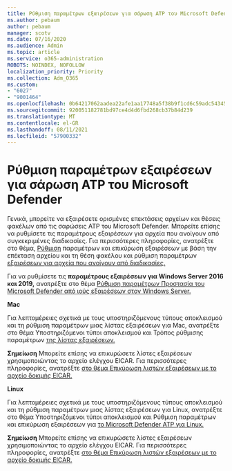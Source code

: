 ```yaml
---
title: Ρύθμιση παραμέτρων εξαιρέσεων για σάρωση ATP του Microsoft Defender
ms.author: pebaum
author: pebaum
manager: scotv
ms.date: 07/16/2020
ms.audience: Admin
ms.topic: article
ms.service: o365-administration
ROBOTS: NOINDEX, NOFOLLOW
localization_priority: Priority
ms.collection: Adm_O365
ms.custom:
- "6027"
- "9001464"
ms.openlocfilehash: 0b64217062aadea22afe1aa17748a5f38b9f1cd6c59adc54345afe3c6f12bdc2
ms.sourcegitcommit: 920051182781bd97ce4d4d6fbd268cb37b84d239
ms.translationtype: MT
ms.contentlocale: el-GR
ms.lasthandoff: 08/11/2021
ms.locfileid: "57900332"
---
```

# <a name="configuring-exclusions-for-microsoft-defender-atp-scan"></a>Ρύθμιση παραμέτρων εξαιρέσεων για σάρωση ATP του Microsoft Defender

Γενικά, μπορείτε να εξαιρέσετε ορισμένες επεκτάσεις αρχείων και θέσεις φακέλων από τις σαρώσεις ATP του Microsoft Defender. Μπορείτε επίσης να ρυθμίσετε τις παραμέτρους εξαιρέσεων για αρχεία που ανοίγουν από συγκεκριμένες διαδικασίες. Για περισσότερες πληροφορίες, ανατρέξτε στο θέμα, [Ρύθμιση](https://docs.microsoft.com/windows/security/threat-protection/microsoft-defender-antivirus/configure-extension-file-exclusions-microsoft-defender-antivirus) παραμέτρων και επικύρωση εξαιρέσεων με βάση την επέκταση αρχείου και τη θέση φακέλου και ρύθμιση παραμέτρων [εξαιρέσεων για αρχεία που ανοίγουν από διαδικασίες.](https://docs.microsoft.com/windows/security/threat-protection/microsoft-defender-antivirus/configure-process-opened-file-exclusions-microsoft-defender-antivirus)

Για να ρυθμίσετε τις **παραμέτρους εξαιρέσεων για Windows Server 2016 και 2019,** ανατρέξτε στο θέμα [Ρύθμιση παραμέτρων Προστασία του Microsoft Defender από ιούς εξαιρέσεων στον Windows Server.](https://docs.microsoft.com/windows/security/threat-protection/microsoft-defender-antivirus/configure-server-exclusions-microsoft-defender-antivirus)

**Mac**

Για λεπτομέρειες σχετικά με τους υποστηριζόμενους τύπους αποκλεισμού και [](https://docs.microsoft.com/windows/security/threat-protection/microsoft-defender-atp/mac-exclusions#supported-exclusion-types) τη ρύθμιση παραμέτρων μιας λίστας εξαιρέσεων για Mac, ανατρέξτε στο θέμα Υποστηριζόμενοι τύποι αποκλεισμού και Τρόπος ρύθμισης παραμέτρων [της λίστας εξαιρέσεων.](https://docs.microsoft.com/windows/security/threat-protection/microsoft-defender-atp/mac-exclusions#how-to-configure-the-list-of-exclusions)

**Σημείωση** Μπορείτε επίσης να επικυρώσετε λίστες εξαιρέσεων χρησιμοποιώντας το αρχείο ελέγχου EICAR. Για περισσότερες πληροφορίες, ανατρέξτε [στο θέμα Επικύρωση λιστών εξαιρέσεων με το αρχείο δοκιμής EICAR.](https://docs.microsoft.com/windows/security/threat-protection/microsoft-defender-atp/mac-exclusions#validate-exclusions-lists-with-the-eicar-test-file) 

**Linux**

Για λεπτομέρειες σχετικά με τους υποστηριζόμενους τύπους αποκλεισμού και [](https://docs.microsoft.com/windows/security/threat-protection/microsoft-defender-atp/linux-exclusions#supported-exclusion-types) τη ρύθμιση παραμέτρων μιας λίστας εξαιρέσεων για Linux, ανατρέξτε στο θέμα Υποστηριζόμενοι τύποι αποκλεισμού και Ρύθμιση παραμέτρων και επικύρωση εξαιρέσεων για [το Microsoft Defender ATP για Linux.](https://docs.microsoft.com/windows/security/threat-protection/microsoft-defender-atp/linux-exclusions)

**Σημείωση** Μπορείτε επίσης να επικυρώσετε λίστες εξαιρέσεων χρησιμοποιώντας το αρχείο ελέγχου EICAR. Για περισσότερες πληροφορίες, ανατρέξτε [στο θέμα Επικύρωση λιστών εξαιρέσεων με το αρχείο δοκιμής EICAR.](https://docs.microsoft.com/windows/security/threat-protection/microsoft-defender-atp/linux-exclusions#validate-exclusions-lists-with-the-eicar-test-file) 